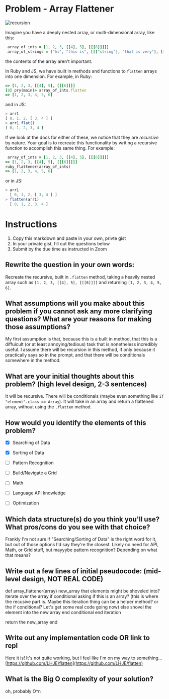 # Problem - Array Flattener
![recursion](https://media.giphy.com/media/3GuP496Wrkos8/giphy.gif)

Imagine you have a deeply nested array, or multi-dimensional array, like this:

```rb
 array_of_ints = [1, 2, 3, [[4], 5], [[[6]]]]]
 array_of_strings = ["hi", "this is", [[["string"], "that is very"], [[[["nested"]]]]]]
```
the contents of the array aren't important.

In Ruby and JS, we have built in methods and functions to `flatten` arrays into one dimension.  For example, in Ruby:

```rb
=> [1, 2, 3, [[4], 5], [[[6]]]]
[8] pry(main)> array_of_ints.flatten
=> [1, 2, 3, 4, 5, 6]
```
and in JS:

```js
> arr1
[ 0, 1, 2, [ 3, 4 ] ]
> arr1.flat()
[ 0, 1, 2, 3, 4 ]
```
If we look at the docs for either of these, we notice that they are _recursive_ by nature. Your goal is to recreate this functionality by writing a recursive function to accomplish this same thing. For example:

```rb
 array_of_ints = [1, 2, 3, [[4], 5], [[[6]]]]]
=> [1, 2, 3, [[4], 5], [[[6]]]]]
ruby_flattener(array_of_ints)
=> [1, 2, 3, 4, 5, 6]
```
or in JS:

```js
> arr1
  [ 0, 1, 2, [ 3, 4 ] ]
> flatten(arr1)
  [ 0, 1, 2, 3, 4 ]
```

# Instructions

1. Copy this markdown and paste in your own, privte gist
2. In your private gist, fill out the questions below
4. Submit by the due time as instructed in Zoom


## Rewrite the question in your own words:  
Recreate the recursive, built in `.flatten` method, taking a heavily nested array such as `[1, 2, 3, [[4], 5], [[[6]]]]` and returning `[1, 2, 3, 4, 5, 6]`.


## What assumptions will you make about this problem if you cannot ask any more clarifying questions? What are your reasons for making those assumptions?  
My first assumption is that, because this is a built in method, that this is a diffuicult (or at least annoying/tedious) task that is nonetheless incredibly useful.  I assume there will be recursion in this method, if only because it practically says so in the prompt, and that there will be conditionals somewhere in the method.

## What are your initial thoughts about this problem? (high level design, 2-3 sentences)  
It will be recursive.  There will be conditionals (maybe even something like `if "element".class == Array`).  It will take in an array and return a flattened array, without using the `.flatten` method.

## How would you identify the elements of this problem?

- [x] Searching of Data
- [x] Sorting of Data
- [ ] Pattern Recognition
- [ ] Build/Navigate a Grid
- [ ] Math
- [ ] Language API knowledge
- [ ] Optimization


## Which data structure(s) do you think you'll use? What pros/cons do you see with that choice?  
Frankly I'm not sure if "Searching/Sorting of Data" is the right word for it, but out of those options I'd say they're the closest.  Likely no need for API, Math, or Grid stuff, but mayyybe pattern recognition?  Depending on what that means?

## Write out a few lines of initial pseudocode: (mid-level design, NOT REAL CODE)

def array_flattener(array)
 new_array that elements might be shoveled into?
 iterate over the array
  if conditional asking if this is an array?
   (this is where the recusive part is.  Maybe this iteration thing can be a helper method?  or the if conditional?  Let's get some real code going now)
  else
   shovel the element into the new array
  end conditional
 end iteration


 return the new_array
end


## Write out any implementation code OR link to repl  
Here it is!  It's not quite working, but I feel like I'm on my way to something...
[https://github.com/LHJE/flatten](https://github.com/LHJE/flatten)

## What is the Big O complexity of your solution?
oh, probably O^n
